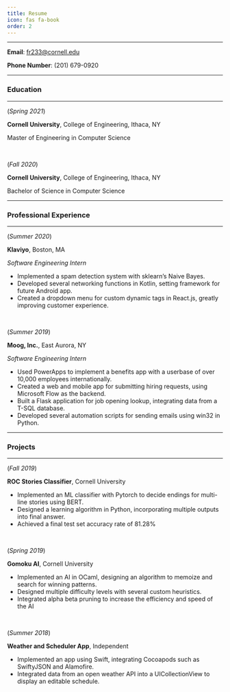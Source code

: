 ```yaml
---
title: Resume
icon: fas fa-book
order: 2
---
```

_______

**Email**: fr233@cornell.edu

**Phone Number**: (201) 679-0920

-------------------     ----------------------------

### Education

________

(_Spring 2021_)		

**Cornell University**, College of Engineering, Ithaca, NY

​Master of Engineering in Computer Science

<br>

(_Fall 2020_)      

**Cornell University**, College of Engineering, Ithaca, NY

​Bachelor of Science in Computer Science

_____

### Professional Experience

_________

(_Summer 2020_)

**Klaviyo**, Boston, MA

_Software Engineering Intern_						

- Implemented a spam detection system with sklearn’s Naive Bayes.
- Developed several networking functions in Kotlin, setting framework for future Android app.
- Created a dropdown menu for custom dynamic tags in React.js, greatly improving customer experience.

<br>

(_Summer 2019_)

**Moog, Inc.**, East Aurora, NY

_Software Engineering Intern_						

- Used PowerApps to implement a benefits app with a userbase of over 10,000 employees internationally.
- Created a web and mobile app for submitting hiring requests, using Microsoft Flow as the backend.
- Built a Flask application for job opening lookup, integrating data from a T-SQL database.
- Developed several automation scripts for sending emails using win32 in Python.

___________

### Projects

_______

(_Fall 2019_)

**ROC Stories Classifier**, Cornell University

- Implemented an ML classifier with Pytorch to decide endings for multi-line stories using BERT.
- Designed a learning algorithm in Python, incorporating multiple outputs into final answer.
- Achieved a final test set accuracy rate of 81.28%

<br>

(_Spring 2019_)

**Gomoku AI**, Cornell University

- Implemented an AI in OCaml, designing an algorithm to memoize and search for winning patterns.
- Designed multiple difficulty levels with several custom heuristics.
- Integrated alpha beta pruning to increase the efficiency and speed of the AI

<br>

(_Summer 2018_)

**Weather and Scheduler App**, Independent

- Implemented an app using Swift, integrating Cocoapods such as SwiftyJSON and Alamofire.
- Integrated data from an open weather API into a UICollectionView to display an editable schedule.


